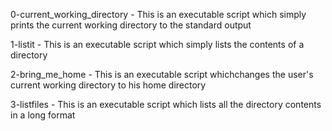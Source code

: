 0-current_working_directory - This is an executable script which simply prints the current working directory to the standard output

1-listit - This is an executable script which simply lists the contents of a directory


2-bring_me_home - This is an executable script whichchanges the user's current working directory to his home directory


3-listfiles - This is an executable script which lists all the directory contents in a long format


